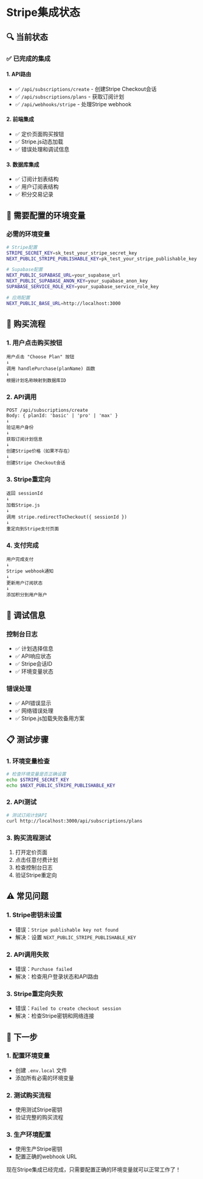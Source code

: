 # Stripe集成状态

## 🔍 当前状态

### ✅ **已完成的集成**

#### 1. **API路由**
- ✅ `/api/subscriptions/create` - 创建Stripe Checkout会话
- ✅ `/api/subscriptions/plans` - 获取订阅计划
- ✅ `/api/webhooks/stripe` - 处理Stripe webhook

#### 2. **前端集成**
- ✅ 定价页面购买按钮
- ✅ Stripe.js动态加载
- ✅ 错误处理和调试信息

#### 3. **数据库集成**
- ✅ 订阅计划表结构
- ✅ 用户订阅表结构
- ✅ 积分交易记录

## 🚨 **需要配置的环境变量**

### 必需的环境变量
```bash
# Stripe配置
STRIPE_SECRET_KEY=sk_test_your_stripe_secret_key
NEXT_PUBLIC_STRIPE_PUBLISHABLE_KEY=pk_test_your_stripe_publishable_key

# Supabase配置
NEXT_PUBLIC_SUPABASE_URL=your_supabase_url
NEXT_PUBLIC_SUPABASE_ANON_KEY=your_supabase_anon_key
SUPABASE_SERVICE_ROLE_KEY=your_supabase_service_role_key

# 应用配置
NEXT_PUBLIC_BASE_URL=http://localhost:3000
```

## 🔧 **购买流程**

### 1. **用户点击购买按钮**
```
用户点击 "Choose Plan" 按钮
↓
调用 handlePurchase(planName) 函数
↓
根据计划名称映射到数据库ID
```

### 2. **API调用**
```
POST /api/subscriptions/create
Body: { planId: 'basic' | 'pro' | 'max' }
↓
验证用户身份
↓
获取订阅计划信息
↓
创建Stripe价格（如果不存在）
↓
创建Stripe Checkout会话
```

### 3. **Stripe重定向**
```
返回 sessionId
↓
加载Stripe.js
↓
调用 stripe.redirectToCheckout({ sessionId })
↓
重定向到Stripe支付页面
```

### 4. **支付完成**
```
用户完成支付
↓
Stripe webhook通知
↓
更新用户订阅状态
↓
添加积分到用户账户
```

## 🐛 **调试信息**

### 控制台日志
- ✅ 计划选择信息
- ✅ API响应状态
- ✅ Stripe会话ID
- ✅ 环境变量状态

### 错误处理
- ✅ API错误显示
- ✅ 网络错误处理
- ✅ Stripe.js加载失败备用方案

## 📋 **测试步骤**

### 1. **环境变量检查**
```bash
# 检查环境变量是否正确设置
echo $STRIPE_SECRET_KEY
echo $NEXT_PUBLIC_STRIPE_PUBLISHABLE_KEY
```

### 2. **API测试**
```bash
# 测试订阅计划API
curl http://localhost:3000/api/subscriptions/plans
```

### 3. **购买流程测试**
1. 打开定价页面
2. 点击任意付费计划
3. 检查控制台日志
4. 验证Stripe重定向

## ⚠️ **常见问题**

### 1. **Stripe密钥未设置**
- 错误：`Stripe publishable key not found`
- 解决：设置 `NEXT_PUBLIC_STRIPE_PUBLISHABLE_KEY`

### 2. **API调用失败**
- 错误：`Purchase failed`
- 解决：检查用户登录状态和API路由

### 3. **Stripe重定向失败**
- 错误：`Failed to create checkout session`
- 解决：检查Stripe密钥和网络连接

## 🎯 **下一步**

### 1. **配置环境变量**
- 创建 `.env.local` 文件
- 添加所有必需的环境变量

### 2. **测试购买流程**
- 使用测试Stripe密钥
- 验证完整的购买流程

### 3. **生产环境配置**
- 使用生产Stripe密钥
- 配置正确的webhook URL

现在Stripe集成已经完成，只需要配置正确的环境变量就可以正常工作了！ 